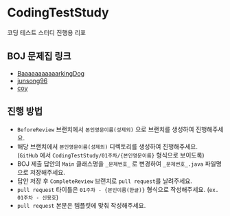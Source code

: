 # CodingTestStudy
코딩 테스트 스터디 진행용 리포

## BOJ 문제집 링크
- [BaaaaaaaaaaarkingDog](https://www.acmicpc.net/workbook/by/BaaaaaaaaaaarkingDog)
- [junsong96](https://www.acmicpc.net/workbook/by/junsong96)
- [coy](https://www.acmicpc.net/workbook/by/coy)

## 진행 방법

- `BeforeReview` 브랜치에서 `본인영문이름(성제외)` 으로 브랜치를 생성하여 진행해주세요.
- 해당 브랜치에서 `본인영문이름(성제외)` 디렉토리를 생성하여 진행해주세요.<br>
  (`GitHub` 에서 `CodingTestStudy/01주차/{본인영문이름}` 형식으로 보이도록)
- BOJ 제출 답안의 `Main` 클래스명을 `_문제번호_` 로 변경하여 `_문제번호_.java` 파일명으로 저장해주세요.
- 답안 저장 후 `CompleteReview` 브랜치로 `pull request`를 날려주세요.
- `pull request` 타이틀은 `01주차 - {본인이름(한글)}` 형식으로 작성해주세요. (`ex. 01주차 - 신용호`)
- `pull request` 본문은 템플릿에 맞춰 작성해주세요.
